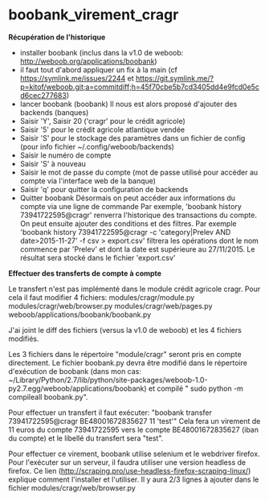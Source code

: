 # boobank_virement_cragr

**Récupération de l'historique**
- installer boobank (inclus dans la v1.0 de weboob: http://weboob.org/applications/boobank)
- il faut tout d'abord appliquer un fix à la main (cf https://symlink.me/issues/2244 et https://git.symlink.me/?p=kitof/weboob.git;a=commitdiff;h=45f70cbe5b7cd3405dd4e9fcd0e5cd6cec277683)
- lancer boobank (boobank<enter>)
Il nous est alors proposé d'ajouter des backends (banques)
- Saisir 'Y', Saisir 20 ('cragr' pour le crédit agricole)
- Saisir '5' pour le crédit agricole atlantique vendée
- Saisir 'S' pour le stockage des paramètres dans un fichier de config (pour info fichier ~/.config/weboob/backends)
- Saisir le numéro de compte
- Saisir 'S' à nouveau
- Saisir le mot de passe du compte (mot de passe utilisé pour accéder au compte via l'interface web de la banque)
- Saisir 'q' pour quitter la configuration de backends
- Quitter boobank
Désormais on peut accéder aux informations du compte via une ligne de commande
Par exemple, 'boobank history 73941722595@cragr' renverra l'historique des transactions du compte.
On peut ensuite ajouter des conditions et des filtres.
Par exemple 'boobank history 73941722595@cragr -c 'category|Prelev AND date>2015-11-27' -f csv > export.csv' filtrera les opérations dont le nom commence par 'Prelev' et dont la date est supérieure au 27/11/2015. Le résultat sera stocké dans le fichier 'export.csv'




**Effectuer des transferts de compte à compte**

Le transfert n'est pas implémenté dans le module crédit agricole cragr.
Pour cela il faut modifier 4 fichiers:
modules/cragr/module.py
modules/cragr/web/browser.py
modules/cragr/web/pages.py
weboob/applications/boobank/boobank.py

J'ai joint le diff des fichiers (versus la v1.0 de weboob) et les 4 fichiers modifiés.

Les 3 fichiers dans le répertoire "module/cragr" seront pris en compte directement.
Le fichier boobank.py devra être modifié dans le répertoire d'exécution de boobank (dans mon cas: ~/Library/Python/2.7/lib/python/site-packages/weboob-1.0-py2.7.egg/weboob/applications/boobank) et compilé " sudo python -m compileall boobank.py".

Pour effectuer un transfert il faut exécuter: "boobank transfer 73941722595@cragr BE48001672835627 11 'test'"
Cela fera un virement de 11 euros du compte 73941722595 vers le compte BE48001672835627 (iban du compte) et le libellé du transfert sera "test".

Pour effectuer ce virement, boobank utilise selenium et le webdriver firefox.
Pour l'exécuter sur un serveur, il faudra utiliser une version headless de firefox.
Ce lien (http://scraping.pro/use-headless-firefox-scraping-linux/) explique comment l'installer et l'utiliser. Il y aura 2/3 lignes à ajouter dans le fichier modules/cragr/web/browser.py
